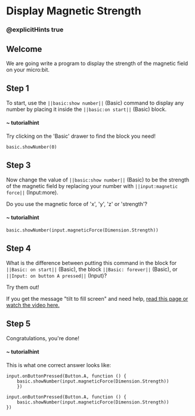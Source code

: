 # Display Magnetic Strength
### @explicitHints true

<!-- Tutorial: https://makecode.microbit.org/#tutorial:84336-55173-02106-13695 -->

## Welcome

We are going write a program to display the strength of the magnetic field on your micro:bit.

## Step 1

To start, use the ``||basic:show number||`` (Basic) command to display any number by placing it inside the ``||basic:on start||`` (Basic) block.

#### ~ tutorialhint
Try clicking on the 'Basic' drawer to find the block you need!

```blocks
basic.showNumber(0)
```

## Step 3

Now change the value of ``||basic:show number||`` (Basic) to be the strength of the magnetic field by replacing your number with ``||input:magnetic force||`` (Input:more).

Do you use the magnetic force of 'x', 'y', 'z' or 'strength'?

#### ~ tutorialhint
```blocks
basic.showNumber(input.magneticForce(Dimension.Strength))
```

## Step 4

What is the difference between putting this command in the block for ``||Basic: on start||`` (Basic), the block ``||Basic: forever||`` (Basic), or ``||Input: on button A pressed||`` (Input)?

Try them out!

If you get the message "tilt to fill screen" and need help, [read this page or watch the video here.](https://support.microbit.org/support/solutions/articles/19000008874-calibrating-the-micro-bit-compass#:~:text=When%20you%20load%20a%20program,this%2C%20your%20program%20will%20run.)

## Step 5

Congratulations, you're done!

#### ~ tutorialhint
This is what one correct answer looks like:
```blocks
input.onButtonPressed(Button.A, function () {
    basic.showNumber(input.magneticForce(Dimension.Strength))
    })
```

```ghost
input.onButtonPressed(Button.A, function () {
    basic.showNumber(input.magneticForce(Dimension.Strength))
})
```

